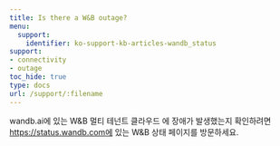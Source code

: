 ```yaml
---
title: Is there a W&B outage?
menu:
  support:
    identifier: ko-support-kb-articles-wandb_status
support:
- connectivity
- outage
toc_hide: true
type: docs
url: /support/:filename
---
```


wandb.ai에 있는 W&B 멀티 테넌트 클라우드 에 장애가 발생했는지 확인하려면 https://status.wandb.com에 있는 W&B 상태 페이지를 방문하세요.
